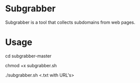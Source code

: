 # Subgrabber

Subgrabber is a tool that collects subdomains from web pages.

# Usage

cd subgrabber-master

chmod +x subgrabber.sh

./subgrabber.sh <.txt with URL's>
